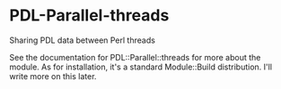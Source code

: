 PDL-Parallel-threads
====================

Sharing PDL data between Perl threads

See the documentation for PDL::Parallel::threads for more about the module.
As for installation, it's a standard Module::Build distribution. I'll write
more on this later.
